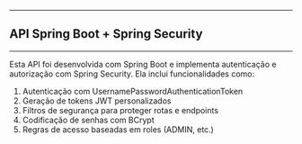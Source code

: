 ---------------------------------
API Spring Boot + Spring Security
---------------------------------
---------------------------------
Esta API foi desenvolvida com Spring Boot e implementa autenticação e autorização com Spring Security. Ela inclui funcionalidades como:

1. Autenticação com UsernamePasswordAuthenticationToken
2. Geração de tokens JWT personalizados
3. Filtros de segurança para proteger rotas e endpoints
4. Codificação de senhas com BCrypt
5. Regras de acesso baseadas em roles (ADMIN, etc.)
